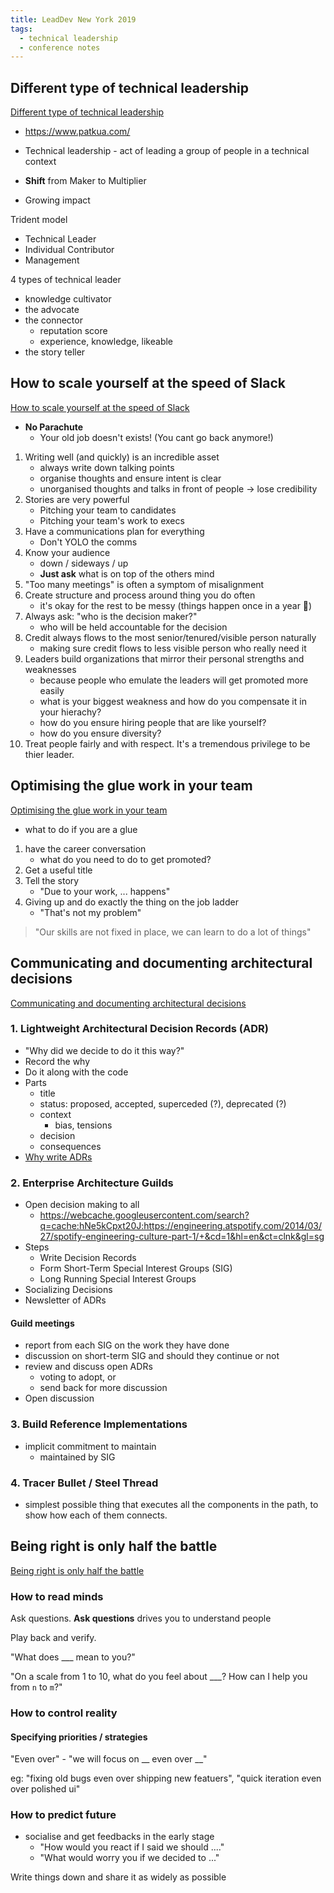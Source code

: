 ```yaml
---
title: LeadDev New York 2019
tags:
  - technical leadership
  - conference notes
---
```


## Different type of technical leadership

[Different type of technical leadership](https://leaddev.com/exploring-different-types-technical-leadership)

- https://www.patkua.com/

- Technical leadership - act of leading a group of people in a technical context

- **Shift** from Maker to Multiplier
- Growing impact

Trident model
- Technical Leader
- Individual Contributor
- Management

4 types of technical leader

- knowledge cultivator
- the advocate
- the connector
  - reputation score
  - experience, knowledge, likeable
- the story teller

## How to scale yourself at the speed of Slack

[How to scale yourself at the speed of Slack](https://leaddev.com/how-scale-yourself-speed-slack)

- **No Parachute**
  - Your old job doesn't exists! (You cant go back anymore!)
1. Writing well (and quickly) is an incredible asset
   - always write down talking points
   - organise thoughts and ensure intent is clear
   - unorganised thoughts and talks in front of people -> lose credibility
2. Stories are very powerful
   - Pitching your team to candidates
   - Pitching your team's work to execs
3. Have a communications plan for everything
   - Don't YOLO the comms
4. Know your audience
   - down / sideways / up
   - **Just ask** what is on top of the others mind
5. "Too many meetings" is often a symptom of misalignment
6. Create structure and process around thing you do often
   - it's okay for the rest to be messy (things happen once in a year 🙈)
7. Always ask: "who is the decision maker?"
   - who will be held accountable for the decision
8. Credit always flows to the most senior/tenured/visible person naturally
   - making sure credit flows to less visible person who really need it
9. Leaders build organizations that mirror their personal strengths and weaknesses
    - because people who emulate the leaders will get promoted more easily
    - what is your biggest weakness and how do you compensate it in your hierachy?
    - how do you ensure hiring people that are like yourself?
    - how do you ensure diversity?
10. Treat people fairly and with respect. It's a tremendous privilege to be thier leader.


## Optimising the glue work in your team

[Optimising the glue work in your team](https://leaddev.com/optimizing-glue-work-your-team)
- what to do if you are a glue
1. have the career conversation
   - what do you need to do to get promoted?
2. Get a useful title
3. Tell the story
   - "Due to your work, ... happens"
4. Giving up and do exactly the thing on the job ladder
   - "That's not my problem"

> "Our skills are not fixed in place, we can learn to do a lot of things"

## Communicating and documenting architectural decisions

[Communicating and documenting architectural decisions](https://leaddev.com/documenting-and-communicating-architectural-decisions)

### 1. Lightweight Architectural Decision Records (ADR)
- "Why did we decide to do it this way?"
- Record the why
- Do it along with the code
- Parts
  - title
  - status: proposed, accepted, superceded (?), deprecated (?)
  - context
    - bias, tensions
  - decision
  - consequences
- [Why write ADRs](/notes/why-write-architectural-decision-records.md)

### 2. Enterprise Architecture Guilds
- Open decision making to all
  - https://webcache.googleusercontent.com/search?q=cache:hNe5kCpxt20J:https://engineering.atspotify.com/2014/03/27/spotify-engineering-culture-part-1/+&cd=1&hl=en&ct=clnk&gl=sg
- Steps
  - Write Decision Records
  - Form Short-Term Special Interest Groups (SIG)
  - Long Running Special Interest Groups
- Socializing Decisions
- Newsletter of ADRs

#### Guild meetings
- report from each SIG on the work they have done
- discussion on short-term SIG and should they continue or not
- review and discuss open ADRs
  - voting to adopt, or
  - send back for more discussion
- Open discussion

### 3. Build Reference Implementations

- implicit commitment to maintain
   - maintained by SIG

### 4. Tracer Bullet / Steel Thread

- simplest possible thing that executes all the components in the path, to show how each of them connects.

## Being right is only half the battle

[Being right is only half the battle](https://leaddev.com/being-right-only-half-battle-how-optimize-your-interpersonal-connections)

### How to read minds

Ask questions. **Ask questions** drives you to understand people

Play back and verify.

"What does ___ mean to you?"

"On a scale from 1 to 10, what do you feel about ___? How can I help you from `n` to `m`?"

### How to control reality

#### Specifying priorities / strategies

"Even over" - "we will focus on __ even over __"

eg: "fixing old bugs even over shipping new featuers", "quick iteration even over polished ui"

### How to predict future

- socialise and get feedbacks in the early stage
  - "How would you react if I said we should ...."
  - "What would worry you if we decided to ..."

Write things down and share it as widely as possible
